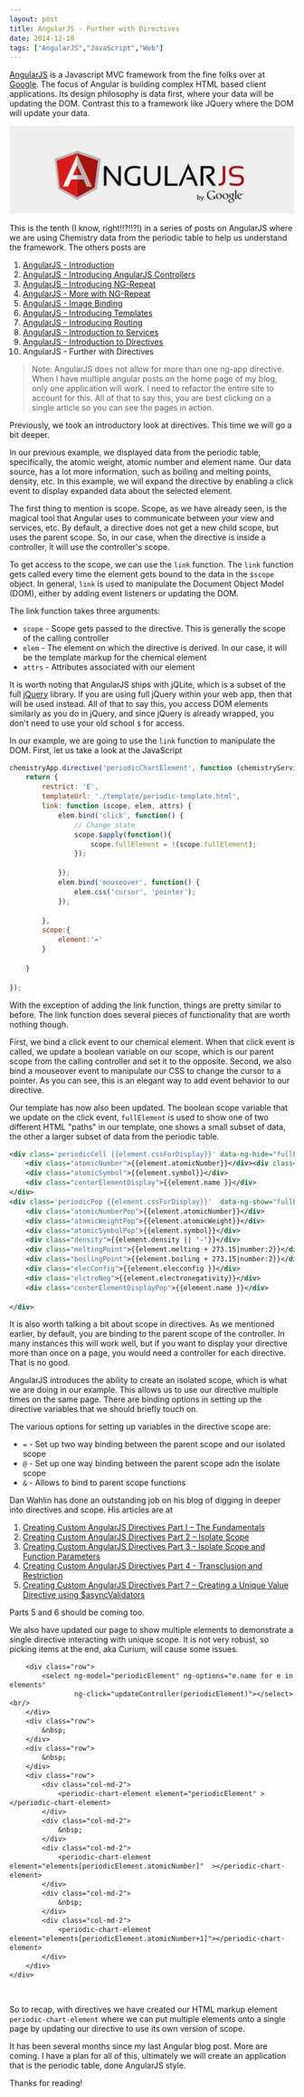 ```yaml
---
layout: post
title: AngularJS - Further with Directives
date: 2014-12-10
tags: ["AngularJS","JavaScript","Web"]
---
```

 
[AngularJS](http://www.angularjs.org) is a Javascript MVC framework from the fine folks over at
[Google](http://www.google.com). The focus of Angular is building complex
 HTML based client applications. Its design philosophy is data first, where your data will be updating the DOM.
 Contrast this to a framework like JQuery where the DOM will update your data.

![AngularJS Logo](angularLogo.png)

This is the tenth (I know, right!!?!!?!) in a series of posts on AngularJS where we are using Chemistry data from the periodic table
to help us understand the framework. The others posts are

1. [AngularJS - Introduction](http://www.jptacek.com/2013/10/angularjs-introduction/)
2. [AngularJS - Introducing AngularJS Controllers](http://www.jptacek.com/2013/10/introducing-angularjs-controllers/)
3. [AngularJS - Introducing NG-Repeat](http://www.jptacek.com/2013/10/angularjs-introducing-ng-repeat/)
4. [AngularJS - More with NG-Repeat](http://www.jptacek.com/2014/01/angularjs-further-with-ng-repeat/)
5. [AngularJS - Image Binding](http://www.jptacek.com/2014/01/angularjs-lou-reed/)
6. [AngularJS - Introducing Templates](http://www.jptacek.com/2014/02/angularJS-templates/)
7. [AngularJS - Introducing Routing](http://www.jptacek.com/2014/02/angularJS-IntroToRouting/)
8. [AngularJS - Introduction to Services](http://www.jptacek.com/2014/05/angularJS-Intro-To-Services/)
9. [AngularJS - Introduction to Directives](http://www.jptacek.com/2014/06/angularJS-intro-to-directives/)
10. AngularJS - Further with Directives

>Note: AngularJS does not allow for more than one ng-app directive. When I have multiple angular posts on
the home page of my blog, only one application will work. I need to refactor the entire site to account for
this. All of that to say this, you are best clicking on a single article so you can see the pages in action.

Previously, we took an introductory look at directives. This time we will go a bit deeper.

In our previous example, we displayed data from the periodic table, specifically, the atomic weight, atomic number
and element name. Our data source, has a lot more information, such as boiling and melting points, density, etc. In
this example, we will expand the directive by enabling a click event to display expanded data about the selected element.

The first thing to mention is scope. Scope, as we have already seen, is the magical tool that Angular uses to 
communicate between your view and services, etc. By default, a directive does not get a new child scope, but
uses the parent scope. So, in our case, when the directive is inside a controller, it will use the 
controller's scope.

To get access to the scope, we can use the ``link`` function. The ``link`` function gets called every time the 
element gets bound to the data in the ``$scope`` object. In general, ``link`` is used to manipulate the Document
Object Model (DOM),
either by adding event listeners or updating the DOM.

The link function takes three arguments:

* ``scope`` - Scope gets passed to the directive. This is generally the scope of the calling controller
* ``elem`` - The element on which the directive is derived. In our case, it will be the template markup for
the chemical element
* ``attrs`` - Attributes associated with our element

It is worth noting that AngularJS ships with jQLite, which is a subset of the full 
[jQuery](http://jquery.com/) library. If you are using full
jQuery within your web app, then that will be used instead. All of that to say this, you access DOM elements 
similarly as you do in jQuery, and since jQuery is already wrapped, you don't need to use your old school
``$`` for access.

In our example, we are going to use the ``link`` function to manipulate the DOM. First, let us take a look
at the JavaScript

```javascript
chemistryApp.directive('periodicChartElement', function (chemistryService) {;
    return {
        restrict: 'E',
        templateUrl: './template/periodic-template.html',
        link: function (scope, elem, attrs) {
            elem.bind('click', function() {
                // Change state
                scope.$apply(function(){
                    scope.fullElement = !(scope.fullElement);
                });

            });
            elem.bind('mouseover', function() {
                elem.css('cursor', 'pointer');
            });

        },
        scope:{
            element:'='
        }

    }

});
```

With the exception of adding the link function, things are pretty similar to before. The link function does several 
pieces of functionality that are worth nothing though.

First, we bind a click event to our chemical element. When
that click event is called, we update a boolean variable on our scope, which is our parent scope from the calling 
controller and set it to the opposite. Second, we also bind a mouseover event to manipulate our CSS to change the 
 cursor to a pointer. As you can see, this is an elegant way to add event behavior to our directive.
 
Our template has now also been updated. The boolean scope variable that we update on the click event, 
``fullElement`` is used to show one of two different
HTML "paths" in our template, one shows a small subset of data, the other a larger subset of data from the periodic 
table. 

```xml
<div class='periodicCell {{element.cssForDisplay}}' data-ng-hide="fullElement">
    <div class="atomicNumber">{{element.atomicNumber}}</div><div class="atomicWeight">{{element.atomicWeight}}</div>
    <div class="atomicSymbol">{{element.symbol}}</div>
    <div class="centerElementDisplay">{{element.name }}</div>
</div>
<div class='periodicPop {{element.cssForDisplay}}'  data-ng-show="fullElement">
    <div class="atomicNumberPop">{{element.atomicNumber}}</div>
    <div class="atomicWeightPop">{{element.atomicWeight}}</div>
    <div class="atomicSymbolPop">{{element.symbol}}</div>
    <div class="density">{{element.density || '-'}}</div>
    <div class="meltingPoint">{{element.melting + 273.15|number:2}}</div>
    <div class="boilingPoint">{{element.boiling + 273.15|number:2}}</div>
    <div class="elecConfig">{{element.elecconfig }}</div>
    <div class="elctroNeg">{{element.electronegativity}}</div>
    <div class="centerElementDisplayPop">{{element.name }}</div>

</div>
```

It is also worth talking a bit about scope in directives. As we mentioned earlier, by default, you are binding to the parent scope of the controller.
In many instances this will work well, but if you want to display your directive more than once on a page, you would need a 
controller for each directive. That is no good. 

AngularJS introduces the ability to create an isolated scope, which is what we are doing in our example. This allows us
to use our directive multiple times on the same page. There are binding options in setting up the directive variables that we should
briefly touch on.

The various options for
setting up variables in the directive scope are:

* ``=`` - Set up two way binding between the parent scope and our isolated scope
* ``@`` - Set up one way binding between the parent scope adn the isolate scope
* ``&`` - Allows to bind to parent scope functions

Dan Wahlin has done an outstanding job on his blog of digging in deeper into directives and scope. His articles are at

1. [Creating Custom AngularJS Directives Part I – The Fundamentals](http://weblogs.asp.net/dwahlin/creating-custom-angularjs-directives-part-i-the-fundamentals)
2. [Creating Custom AngularJS Directives Part 2 – Isolate Scope](http://weblogs.asp.net/dwahlin/creating-custom-angularjs-directives-part-2-isolate-scope)
3. [Creating Custom AngularJS Directives Part 3 - Isolate Scope and Function Parameters](http://weblogs.asp.net/dwahlin/creating-custom-angularjs-directives-part-3-isolate-scope-and-function-parameters)
4. [Creating Custom AngularJS Directives Part 4 - Transclusion and Restriction](https://weblogs.asp.net/dwahlin/creating-custom-angularjs-directives-part-4-transclusion-and-restriction)
7. [Creating Custom AngularJS Directives Part 7 – Creating a Unique Value Directive using $asyncValidators](https://weblogs.asp.net/dwahlin/creating-custom-angularjs-directives-part-7-%E2%80%93-creating-a-unique-value-directive-using-asyncvalidators)

Parts 5 and 6 should be coming too.

We also have updated our page to show multiple elements to demonstrate a single directive interacting with unique scope. It
is not very robust, so picking items at the end, aka Curium, will cause some issues.

<div id="app" ng-app="chemistryApp">
    <div id="controller" ng-controller="chemistryController">

        <div class="row">
            <select ng-model="periodicElement" ng-options="e.name for e in elements"
                    ng-click="updateController(periodicElement)"></select><br/>
        </div>
        <div class="row">
            &nbsp;
        </div>
        <div class="row">
            &nbsp;
        </div>
        <div class="row">
            <div class="col-md-2">
                <periodic-chart-element element="periodicElement" ></periodic-chart-element>
            </div>
            <div class="col-md-2">
                &nbsp;
            </div>
            <div class="col-md-2">
                <periodic-chart-element element="elements[periodicElement.atomicNumber]"  ></periodic-chart-element>
            </div>
            <div class="col-md-2">
                &nbsp;
            </div>
            <div class="col-md-2">
                <periodic-chart-element element="elements[periodicElement.atomicNumber+1]"></periodic-chart-element>
            </div>
        </div>
    </div>
</div>

<br/>

So to recap, with directives we have created our HTML markup element ``periodic-chart-element`` where we can put multiple elements
onto a single page by updating our directive to use its own version of scope.

It has been several months since my last Angular blog post. More are coming. I have a plan for all of this, ultimately we
will create an application that is the periodic table, done AngularJS style.

Thanks for reading!

<script type="text/javascript" src="/2014/12/angularJS-further-with-directives/js/chemistryApp.js"></script>
<script type="text/javascript" src="/2014/12/angularJS-further-with-directives/js/chemistryController.js"></script>
<script type="text/javascript" src="/2014/12/angularJS-further-with-directives/js/chemistryService.js"></script>
<script type="text/javascript" src="/2014/12/angularJS-further-with-directives/js/chemistryDirective.js"></script>


